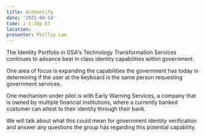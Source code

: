```yaml
---
title: Authentify
date: '2021-04-14'
time: 1-1:30p ET
location:
presenter: Phillip Lam
---
```


The Identity Portfolio in GSA's Technology Transformation Services continues to advance best in class identity capabilities within government.

One area of focus is expanding the capabilities the government has today in determining if the user at the keyboard is the same person requesting government services.

One mechanism under pilot is with Early Warning Services, a company that is owned by multiple financial institutions, where a currently banked customer can attest to their identity through their bank.

We will talk about what this could mean for government identity verification and answer any questions the group has regarding this potential capability.
